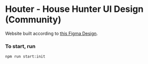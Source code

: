 # Houter - House Hunter UI Design (Community)

Website built according to [this Figma Design](https://www.figma.com/file/dHp6BXeaDcY9u549MrVvAE).

### To start, run

```sh
npm run start:init
```
